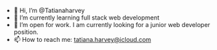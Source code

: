 - 👋 Hi, I’m @Tatianaharvey
- 🌱 I’m currently learning full stack web development 
- 👀 I’m open for work. I am currently looking for a junior web developer position.
- 📫 How to reach me: tatiana.harvey@icloud.com
